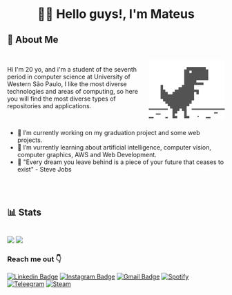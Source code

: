 <h1 align="center"> 🖖🏻 Hello guys!, I'm Mateus</h1>

## 🤔 About Me




<div style="display: inline_block"></br>
    <img align="right" src=".github/images/dinosaur-trex.gif" style="width:35%"/>
    <p align="left">
        Hi I'm 20 yo, and i'm a student of the seventh period in computer science at University of Western São Paulo, I like the most diverse technologies and areas of computing, so here you will find the most diverse types of repositories and applications.
    </p>
</div>

</br>

* 🔭 I’m currently working on my graduation project and some web projects.
* 🌱 I’m vurrently learning about artificial intelligence, computer vision, computer graphics, AWS and Web Development.
* 💭 "Every dream you leave behind is a piece of your future that ceases to exist" - Steve Jobs
</br>
</br>

## 📊 Stats

<p align="start"></br>
  <img width="50%" src="https://github-readme-stats.vercel.app/api?username=mateusememe&show_icons=true&theme=graywhite" />
  <img width="42%" src="https://github-readme-stats.anuraghazra1.vercel.app/api/top-langs/?username=mateusememe&theme=graywhite&layout=compact" />
</p>

### Reach me out 👇

[![Linkedin Badge](https://img.shields.io/badge/-LinkedIn-blue?style=flat-square&logo=Linkedin&logoColor=white)](www.linkedin.com/in/mateus-men)
[![Instagram Badge](https://img.shields.io/badge/-Instagram-violet?style=flat-square&logo=Instagram&logoColor=white)](https://www.instagram.com/mateusememe/)
[![Gmail Badge](https://img.shields.io/badge/-Gmail-c14438?style=flat-square&logo=Gmail&logoColor=white&link=mailto:matt.mendon@gmail.com)](mailto:matt.mendon@gmail.com)
[![Spotify](https://img.shields.io/badge/Spotify-1ED760?&style=flat-square&logo=spotify&logoColor=white)](https://open.spotify.com/user/wrongplayer?si=3dcdf26551d141d8)
[![Teleegram](https://img.shields.io/badge/Telegram-2CA5E0?style=flat-square&logo=telegram&logoColor=white)](https://t.me/mattewme)
[![Steam](https://img.shields.io/badge/Steam-000000?style=flat-square&logo=steam&logoColor=white)](https://steamcommunity.com/id/playerwrong/)
